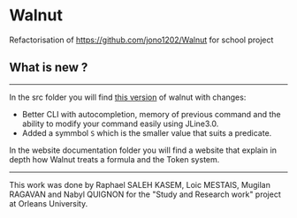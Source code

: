# Walnut
Refactorisation of https://github.com/jono1202/Walnut for school project

## What is new ?
---
In the src folder you will find [this version](https://github.com/jono1202/Walnut) of walnut with changes:

- Better CLI with autocompletion, memory of previous command and the ability to modify your command easily using JLine3.0.
- Added a symmbol `S` which is the smaller value that suits a predicate.


In the website documentation folder you will find a website that explain in depth how Walnut treats a formula and the Token system.

---
This work was done by Raphael SALEH KASEM, Loic MESTAIS, Mugilan RAGAVAN and Nabyl QUIGNON for the "Study and Research work" project at Orleans University.
